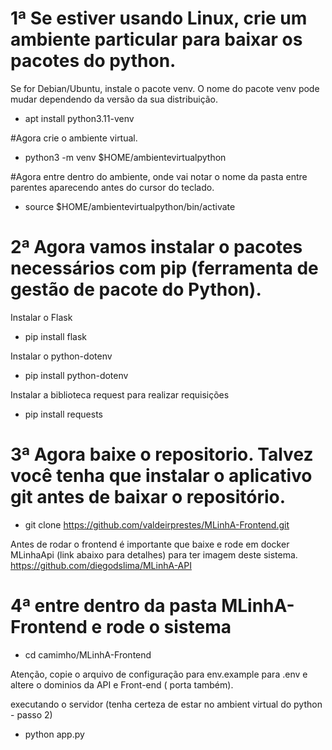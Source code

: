 

# 1ª Se estiver usando Linux, crie um ambiente particular para baixar os pacotes do python.
Se for Debian/Ubuntu, instale o pacote venv. O nome do pacote venv pode mudar dependendo da versão da sua distribuição.
 - apt install python3.11-venv

#Agora crie o ambiente virtual.
 - python3 -m venv $HOME/ambientevirtualpython

#Agora entre dentro do ambiente, onde vai notar o nome da pasta entre parentes aparecendo antes do cursor do teclado.
- source $HOME/ambientevirtualpython/bin/activate


# 2ª Agora vamos instalar o pacotes necessários com pip (ferramenta de gestão de pacote do Python).

 Instalar o Flask
- pip install flask

 Instalar o python-dotenv
- pip install python-dotenv

 Instalar a biblioteca request para realizar requisições
- pip install requests



#  3ª Agora baixe o repositorio. Talvez você tenha que instalar o aplicativo git antes de baixar o repositório.
 - git clone https://github.com/valdeirprestes/MLinhA-Frontend.git

Antes de rodar o frontend é importante que baixe e rode em docker MLinhaApi (link abaixo para detalhes) para ter imagem deste sistema.
https://github.com/diegodslima/MLinhA-API



# 4ª entre dentro da pasta MLinhA-Frontend e rode o sistema
- cd camimho/MLinhA-Frontend


Atenção, copie o arquivo de configuração para env.example para .env e altere o dominios da API e Front-end ( porta também).


executando o servidor (tenha certeza de estar no ambient virtual do python - passo 2)

- python app.py



